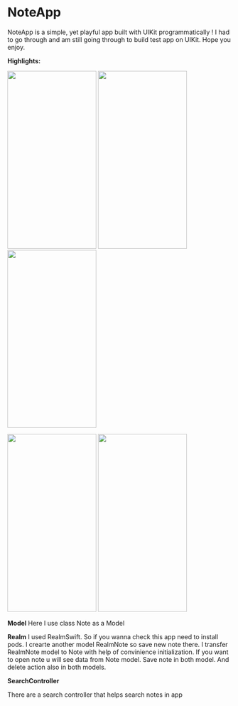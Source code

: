 
# NoteApp

NoteApp is a simple, yet playful app built with UIKit programmatically ! I had to go through and am still going through to build test app on UIKit. Hope you enjoy.

**Highlights:**

<img src="https://user-images.githubusercontent.com/88784467/219719704-d573ef31-3650-4544-8363-8fb49572532d.png" width="200" height="400"> <img src="https://user-images.githubusercontent.com/88784467/219719687-f1bce780-6b83-4de1-a655-bc49691ae2aa.png" width="200" height="400"> <img src="https://user-images.githubusercontent.com/88784467/219719697-8af1ed6f-831d-4eca-9d2f-4c5f17d615de.png" width="200" height="400"> 


<img src="https://user-images.githubusercontent.com/88784467/219719698-bf4f9ddb-a1bd-457f-976b-e4944511e9d7.png" width="200" height="400"> <img src="https://user-images.githubusercontent.com/88784467/219719701-2fd0dc2b-6b17-479e-bd7f-8381a1f969bd.png" width="200" height="400">

**Model** 
Here I use class Note as a Model 

**Realm** 
I used RealmSwift. So if you wanna check this app need to install pods. I crearte another model RealmNote so save new note there. I transfer RealmNote model to Note with help of convinience initialization.
If you want to open note u will see data from Note model. Save note in both model. And delete action also in both models. 

**SearchController** 

There are a search controller that helps search notes in app
